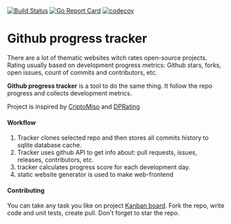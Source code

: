 [![Build Status](https://travis-ci.org/AndreyBronin/github-progress-tracker.svg?branch=master)](https://travis-ci.org/AndreyBronin/github-progress-tracker)
[![Go Report Card](https://goreportcard.com/badge/github.com/AndreyBronin/github-progress-tracker)](https://goreportcard.com/report/github.com/AndreyBronin/github-progress-tracker)
[![codecov](https://codecov.io/gh/andreybronin/github-progress-tracker/branch/master/graph/badge.svg)](https://codecov.io/gh/andreybronin/github-progress-tracker)


Github progress tracker
=======================

There are a lot of thematic websites witch rates open-source projects. 
Rating usually based on development progress metrics: Github stars, forks, open issues, count of commits and contributors, etc. 

**Github progress tracker** is a tool to do the same thing.
It follow the repo progress and collects development metrics.


Project is inspired by [CriptoMiso](https://www.cryptomiso.com) and [DPRating](https://dprating.com)

#### Workflow

1. Tracker clones selected repo and then stores all commits history to sqlite database cache.
2. Tracker uses github API to get info about: pull requests, issues, releases, contributors, etc.
3. tracker calculates progress score for each development day.
4. static website generator is used to make web-frontend


#### Contributing

You can take any task you like on project [Kanban board](https://github.com/AndreyBronin/github-progress-tracker/projects/2).
Fork the repo, write code and unit tests, create pull.
Don't forget to star the repo. 